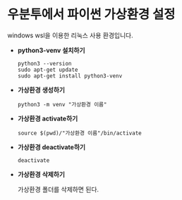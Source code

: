 # 우분투에서 파이썬 가상환경 설정

windows wsl을 이용한 리눅스 사용 환경입니다. 

- **python3-venv 설치하기**

  ```
  python3 --version
  sudo apt-get update
  sudo apt-get install python3-venv
  ```

- **가상환경 생성하기**

  ```
  python3 -m venv "가상환경 이름"
  ```

- **가상환경 activate하기**

  ```
  source $(pwd)/"가상환경 이름"/bin/activate
  ```

- **가상환경 deactivate하기**

  ```
  deactivate
  ```

- **가상환경 삭제하기**

  가상환경 폴더를 삭제하면 된다. 